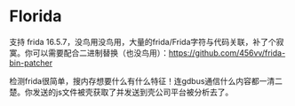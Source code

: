 # Florida

支持 frida 16.5.7，没鸟用没鸟用，大量的frida/Frida字符与代码关联，补了个寂寞。你可以需要配合二进制替换（也没鸟用）：https://github.com/456vv/frida-bin-patcher

检测frida很简单，搜内存想要什么有什么特征！连gdbus通信什么内容都一清二楚。你发送的js文件被壳获取了并发送到壳公司平台被分析去了。

